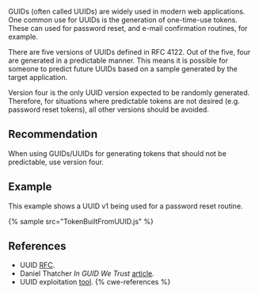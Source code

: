 GUIDs (often called UUIDs) are widely used in modern web applications. One common use for UUIDs is the generation of one-time-use tokens. These can used for password reset, and e-mail confirmation routines, for example.

There are five versions of UUIDs defined in RFC 4122. Out of the five, four are generated in a predictable manner. This means it is possible for someone to predict future UUIDs based on a sample generated by the target application.

Version four is the only UUID version expected to be randomly generated. Therefore, for situations where predictable tokens are not desired (e.g. password reset tokens), all other versions should be avoided.


## Recommendation
When using GUIDs/UUIDs for generating tokens that should not be predictable, use version four.


## Example
This example shows a UUID v1 being used for a password reset routine.

{% sample src="TokenBuiltFromUUID.js" %}

## References
* UUID [RFC](https://datatracker.ietf.org/doc/html/rfc4122).
* Daniel Thatcher *In GUID We Trust* [article](https://www.intruder.io/research/in-guid-we-trust).
* UUID exploitation [tool](https://github.com/intruder-io/guidtool).
{% cwe-references %}
